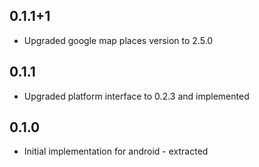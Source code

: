 ## 0.1.1+1

* Upgraded google map places version to 2.5.0

## 0.1.1

* Upgraded platform interface to 0.2.3 and implemented

## 0.1.0

* Initial implementation for android - extracted
